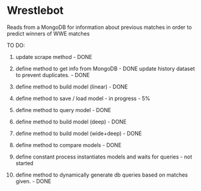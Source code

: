 # Wrestlebot
Reads from a MongoDB for information about previous matches in order to predict winners of WWE matches

TO DO:

1.  update scrape method                                                                                - DONE

2.  define method to get info from MongoDB                                                              - DONE
    update history dataset to prevent duplicates.                                                       - DONE

3.  define method to build model (linear)                                                               - DONE

4.  define method to save / load model                                                                  - in progress - 5%
5.  define method to query model                                                                        - DONE

6.  define method to build model (deep)                                                                 - DONE
7.  define method to build model (wide+deep)                                                            - DONE
8.  define method to compare models                                                                     - DONE

9.  define constant process instantiates models and waits for queries                                   - not started
10. define method to dynamically generate db queries based on matches given.                            - DONE